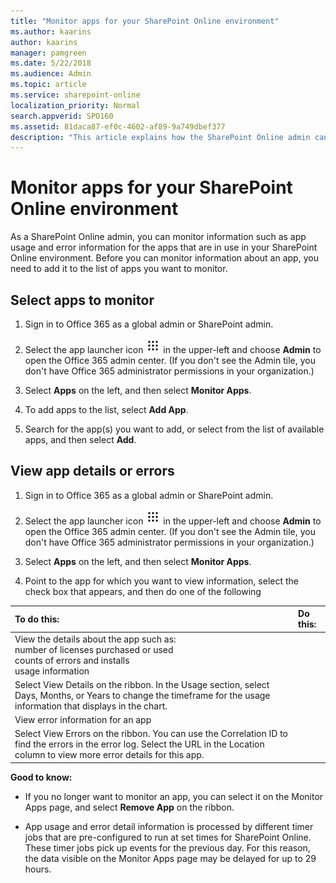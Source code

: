 ```yaml
---
title: "Monitor apps for your SharePoint Online environment"
ms.author: kaarins
author: kaarins
manager: pamgreen
ms.date: 5/22/2018
ms.audience: Admin
ms.topic: article
ms.service: sharepoint-online
localization_priority: Normal
search.appverid: SPO160
ms.assetid: 81daca87-ef0c-4602-af89-9a749dbef377
description: "This article explains how the SharePoint Online admin can monitor thigns like app usage and error information for the apps that are in use in a SharePoint Online environment."
---
```


# Monitor apps for your SharePoint Online environment

As a SharePoint Online admin, you can monitor information such as app usage and error information for the apps that are in use in your SharePoint Online environment. Before you can monitor information about an app, you need to add it to the list of apps you want to monitor.
  
## Select apps to monitor
<a name="__top"> </a>

1. Sign in to Office 365 as a global admin or SharePoint admin.
    
2. Select the app launcher icon ![The app launcher icon in Office 365](media/e5aee650-c566-4100-aaad-4cc2355d909f.png) in the upper-left and choose **Admin** to open the Office 365 admin center. (If you don't see the Admin tile, you don't have Office 365 administrator permissions in your organization.) 
    
3. Select **Apps** on the left, and then select **Monitor Apps**.
    
4. To add apps to the list, select **Add App**. 
    
5. Search for the app(s) you want to add, or select from the list of available apps, and then select **Add**.
    
## View app details or errors
<a name="__top"> </a>

1. Sign in to Office 365 as a global admin or SharePoint admin.
    
2. Select the app launcher icon ![The app launcher icon in Office 365](media/e5aee650-c566-4100-aaad-4cc2355d909f.png) in the upper-left and choose **Admin** to open the Office 365 admin center. (If you don't see the Admin tile, you don't have Office 365 administrator permissions in your organization.) 
    
3. Select **Apps** on the left, and then select **Monitor Apps**.
    
4. Point to the app for which you want to view information, select the check box that appears, and then do one of the following
    
|****To do this:****|****Do this:****|
|:-----|:-----|
| View the details about the app such as:  <br/>  number of licenses purchased or used  <br/>  counts of errors and installs  <br/>  usage information  <br/> |
Select View Details on the ribbon. In the Usage section, select Days, Months, or Years to change the timeframe for the usage information that displays in the chart. |
|View error information for an app  <br/> |
Select View Errors on the ribbon. You can use the Correlation ID to find the errors in the error log. Select the URL in the Location column to view more error details for this app. |
   
 **Good to know:**
  
- If you no longer want to monitor an app, you can select it on the Monitor Apps page, and select **Remove App** on the ribbon. 
    
- App usage and error detail information is processed by different timer jobs that are pre-configured to run at set times for SharePoint Online. These timer jobs pick up events for the previous day. For this reason, the data visible on the Monitor Apps page may be delayed for up to 29 hours.
    

